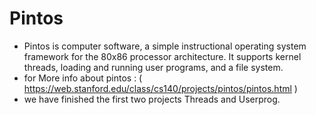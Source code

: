 # Pintos
- Pintos is computer software, a simple instructional operating system framework for the
80x86 processor architecture. It supports kernel threads, loading and running user programs,
and a file system.
- for More info about pintos :
( https://web.stanford.edu/class/cs140/projects/pintos/pintos.html )
- we have finished the first two projects Threads and Userprog.
